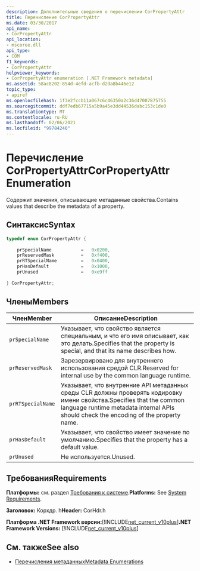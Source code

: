 ```yaml
---
description: Дополнительные сведения о перечислении CorPropertyAttr
title: Перечисление CorPropertyAttr
ms.date: 03/30/2017
api_name:
- CorPropertyAttr
api_location:
- mscoree.dll
api_type:
- COM
f1_keywords:
- CorPropertyAttr
helpviewer_keywords:
- CorPropertyAttr enumeration [.NET Framework metadata]
ms.assetid: 58ac8202-854d-4efd-acfb-d2da8b446e12
topic_type:
- apiref
ms.openlocfilehash: 1f3e2fccb11a067c6c46350a2c36d47007875755
ms.sourcegitcommit: ddf7edb67715a5b9a45e3dd44536dabc153c1de0
ms.translationtype: MT
ms.contentlocale: ru-RU
ms.lasthandoff: 02/06/2021
ms.locfileid: "99784240"
---
```

# <a name="corpropertyattr-enumeration"></a><span data-ttu-id="4c57d-103">Перечисление CorPropertyAttr</span><span class="sxs-lookup"><span data-stu-id="4c57d-103">CorPropertyAttr Enumeration</span></span>

<span data-ttu-id="4c57d-104">Содержит значения, описывающие метаданные свойства.</span><span class="sxs-lookup"><span data-stu-id="4c57d-104">Contains values that describe the metadata of a property.</span></span>  
  
## <a name="syntax"></a><span data-ttu-id="4c57d-105">Синтаксис</span><span class="sxs-lookup"><span data-stu-id="4c57d-105">Syntax</span></span>  
  
```cpp  
typedef enum CorPropertyAttr {  
  
    prSpecialName           =   0x0200,
    prReservedMask          =   0xf400,  
    prRTSpecialName         =   0x0400,  
    prHasDefault            =   0x1000,  
    prUnused                =   0xe9ff  
  
} CorPropertyAttr;  
```  
  
## <a name="members"></a><span data-ttu-id="4c57d-106">Члены</span><span class="sxs-lookup"><span data-stu-id="4c57d-106">Members</span></span>  
  
|<span data-ttu-id="4c57d-107">Член</span><span class="sxs-lookup"><span data-stu-id="4c57d-107">Member</span></span>|<span data-ttu-id="4c57d-108">Описание</span><span class="sxs-lookup"><span data-stu-id="4c57d-108">Description</span></span>|  
|------------|-----------------|  
|`prSpecialName`|<span data-ttu-id="4c57d-109">Указывает, что свойство является специальным, и что его имя описывает, как это делать.</span><span class="sxs-lookup"><span data-stu-id="4c57d-109">Specifies that the property is special, and that its name describes how.</span></span>|  
|`prReservedMask`|<span data-ttu-id="4c57d-110">Зарезервировано для внутреннего использования средой CLR.</span><span class="sxs-lookup"><span data-stu-id="4c57d-110">Reserved for internal use by the common language runtime.</span></span>|  
|`prRTSpecialName`|<span data-ttu-id="4c57d-111">Указывает, что внутренние API метаданных среды CLR должны проверять кодировку имени свойства.</span><span class="sxs-lookup"><span data-stu-id="4c57d-111">Specifies that the common language runtime metadata internal APIs should check the encoding of the property name.</span></span>|  
|`prHasDefault`|<span data-ttu-id="4c57d-112">Указывает, что свойство имеет значение по умолчанию.</span><span class="sxs-lookup"><span data-stu-id="4c57d-112">Specifies that the property has a default value.</span></span>|  
|`prUnused`|<span data-ttu-id="4c57d-113">Не используется.</span><span class="sxs-lookup"><span data-stu-id="4c57d-113">Unused.</span></span>|  
  
## <a name="requirements"></a><span data-ttu-id="4c57d-114">Требования</span><span class="sxs-lookup"><span data-stu-id="4c57d-114">Requirements</span></span>  

 <span data-ttu-id="4c57d-115">**Платформы:** см. раздел [Требования к системе](../../get-started/system-requirements.md).</span><span class="sxs-lookup"><span data-stu-id="4c57d-115">**Platforms:** See [System Requirements](../../get-started/system-requirements.md).</span></span>  
  
 <span data-ttu-id="4c57d-116">**Заголовок:** Корхдр. h</span><span class="sxs-lookup"><span data-stu-id="4c57d-116">**Header:** CorHdr.h</span></span>  
  
 <span data-ttu-id="4c57d-117">**Платформа .NET Framework версии:**[!INCLUDE[net_current_v10plus](../../../../includes/net-current-v10plus-md.md)]</span><span class="sxs-lookup"><span data-stu-id="4c57d-117">**.NET Framework Versions:** [!INCLUDE[net_current_v10plus](../../../../includes/net-current-v10plus-md.md)]</span></span>  
  
## <a name="see-also"></a><span data-ttu-id="4c57d-118">См. также</span><span class="sxs-lookup"><span data-stu-id="4c57d-118">See also</span></span>

- [<span data-ttu-id="4c57d-119">Перечисления метаданных</span><span class="sxs-lookup"><span data-stu-id="4c57d-119">Metadata Enumerations</span></span>](metadata-enumerations.md)

